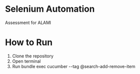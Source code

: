 # Selenium Automation
Assessment for ALAMI

# How to Run
1. Clone the repository
2. Open terminal
3. Run bundle exec cucumber --tag @search-add-remove-item
